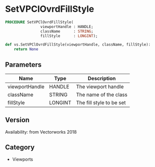 # SetVPClOvrdFillStyle

```pascal
PROCEDURE SetVPClOvrdFillStyle(
				viewportHandle : HANDLE;
				className      : STRING;
				fillStyle      : LONGINT);
```

```python
def vs.SetVPClOvrdFillStyle(viewportHandle, className, fillStyle):
    return None
```

## Parameters
|Name|Type|Description|
|---|---|---|
|viewportHandle|HANDLE|The viewport handle|
|className|STRING|The name of the class|
|fillStyle|LONGINT|The fill style to be set|

## Version
Availability: from Vectorworks 2018

## Category
* Viewports

